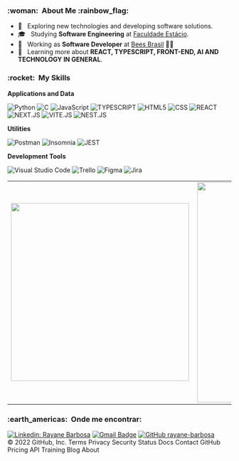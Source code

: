 



<h3> :woman: &nbsp;About Me :rainbow_flag:</h3>

- 🤔 &nbsp; Exploring new technologies and developing software solutions.
- 🎓 &nbsp; Studying **Software Engineering** at <a href="https://estacio.br/">Faculdade Estácio</a>.
- 💼 &nbsp; Working as **Software Developer** at  <a href="https://br.linkedin.com/company/beesbrasil">Bees Brasil</a> 🐝🍻
- 🌱 &nbsp; Learning more about  **REACT, TYPESCRIPT, FRONT-END, AI AND TECHNOLOGY IN GENERAL**.

<h3> :rocket: &nbsp;My Skills </h3>

**Applications and Data**
  
  ![Python](https://img.shields.io/badge/-PYTHON-333333?style=flat&logo=PYTHON)
  ![C](https://img.shields.io/badge/-C-333333?style=flat&logo=C)
  ![JavaScript](https://img.shields.io/badge/-JavaScript-333333?style=flat&logo=javascript)
  ![TYPESCRIPT](https://img.shields.io/badge/-TypeScript-333333?style=flat&logo=typescript)
  ![HTML5](https://img.shields.io/badge/-HTML5-333333?style=flat&logo=HTML5)
  ![CSS](https://img.shields.io/badge/-CSS-333333?style=flat&logo=CSS3&logoColor=1572B6)
  ![REACT](https://img.shields.io/badge/-REACT-333333?style=flat&logo=REACT)
  ![NEXT.JS](https://img.shields.io/badge/-NEXT.JS-333333?style=flat&logo=NEXT.JS)
  ![VITE.JS](https://img.shields.io/badge/-VITE.JS-333333?style=flat&logo=VITE)
  ![NEST.JS](https://img.shields.io/badge/-NESTE.JS-333333?style=flat&logo=NESTJS)
  

**Utilities**

  ![Postman](https://img.shields.io/badge/-Postman-333333?style=flat&logo=postman)
  ![Insomnia](https://img.shields.io/badge/-Insomnia-333333?style=flat&logo=insomnia)
  ![JEST](https://img.shields.io/badge/-JEST.JS-333333?style=flat&logo=JEST)


**Development Tools**

  ![Visual Studio Code](https://img.shields.io/badge/-Visual%20Studio%20Code-333333?style=flat&logo=visual-studio-code&logoColor=007ACC)
  ![Trello](https://img.shields.io/badge/-Trello-333333?style=flat&logo=trello&logoColor=007ACC)
  ![Figma](https://img.shields.io/badge/-Figma-333333?style=flat&logo=figma&logoColor=007ACC)
  ![Jira](https://img.shields.io/badge/-Jira-333333?style=flat&logo=jira&logoColor=007ACC)


<center>
  <table>
    <tr>
        <td><img width="400px" align="left" src="https://github-readme-stats.vercel.app/api/top-langs/?username=rayane-barbosa&layout=compact&show_icons=true&theme=radical" /></td>
        <td><img width="495px" align="left" src="https://github-readme-stats.vercel.app/api?username=rayane-barbosa&show_icons=true&theme=radical" /></td>
    </tr>   
  </table>
</center>  





<h3> :earth_americas: &nbsp;Onde me encontrar: </h3> 

[![Linkedin: Rayane Barbosa](https://img.shields.io/badge/-Rayane-blue?style=flat-square&logo=Linkedin&logoColor=white&link=https://www.linkedin.com/in/rayane-barbosa-36abb3152/)](https://www.linkedin.com/in/rayane-barbosa-36abb3152/)
[![Gmail Badge](https://img.shields.io/badge/-rayanebarbosa.machinelearning@gmail.com-006bed?style=flat-square&logo=Gmail&logoColor=white&link=mailto:rayanebarbosa.machinelearning@gmail.com)](mailto:rayanebarbosa.machinelearning@gmail.com)
[![GitHub rayane-barbosa]( https://img.shields.io/github/followers/VanessaSwerts?label=follow&style=social)](https://github.com/rayane-barbosa)
<br/>
© 2022 GitHub, Inc.
Terms
Privacy
Security
Status
Docs
Contact GitHub
Pricing
API
Training
Blog
About



